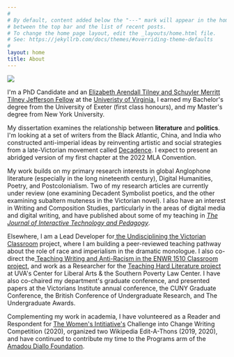 ```yaml
---
#
# By default, content added below the "---" mark will appear in the home page
# between the top bar and the list of recent posts.
# To change the home page layout, edit the _layouts/home.html file.
# See: https://jekyllrb.com/docs/themes/#overriding-theme-defaults
#
layout: home
title: About
---
```

<img src="https://user-images.githubusercontent.com/45428531/107605912-86aab180-6c02-11eb-9bce-6c2d4e68b180.jpg">
<p>I'm a PhD Candidate and an <a href="https://www.jeffersonscholars.org/people/cherrie-kwok">Elizabeth Arendall Tilney and Schuyler Merritt Tilney Jefferson Fellow</a> at the <a href="https://www.virginia.edu/">Univeristy of Virginia.</a> I earned my Bachelor's degree from the University of Exeter (first class honours), and my Master's degree from New York University.</p>
<p>My dissertation examines the relationship between <b>literature</b> and <b>politics</b>. I'm looking at a set of writers from the Black Atlantic, China, and India who constructed anti-imperial ideas by reinventing artistic and social strategies from a late-Victorian movement called <a href="https://www.bl.uk/romantics-and-victorians/articles/aestheticism-and-decadence">Decadence</a>. I expect to present an abridged version of my first chapter at the 2022 MLA Convention.
<p>My work builds on my primary research interests in global Anglophone literature (especially in the long nineteenth century), Digital Humanities, Poetry, and Postcolonialism. Two of my research articles are currently under review (one examining Decadent Symbolist poetics, and the other examining subaltern muteness in the Victorian novel). I also have an interest in Writing and Composition Studies, particularly in the areas of digital media and digital writing, and have published about some of my teaching in <a href="https://jitp.commons.gc.cuny.edu/using-wikipedia-in-the-composition-classroom-and-beyond-encyclopedic-neutrality-social-inequality-and-failure-as-subversion/"><i>The Journal of Interactive Technology and Pedagogy</i></a>.
<p>Elsewhere, I am a Lead Developer for<a href="https://undiscipliningvc.org/index.html"> the Undisciplining the Victorian Classroom</a> project, where I am building a peer-reviewed teaching pathway about the role of race and imperialism in the dramatic monologue. I also co-direct the<a href="https://jeffersontrust.org/2021/04/jefferson-trust-awards-109800-in-flash-grants/"> Teaching Writing and Anti-Racism in the ENWR 1510 Classroom project</a>, and work as a Researcher for the <a href="https://news.virginia.edu/content/uva-professors-and-local-teachers-take-teaching-hard-literature-project">Teaching Hard Literature project </a> at UVA's Center for Liberal Arts & the Southern Poverty Law Center. I have also co-chaired my department's graduate conference, and presented papers at the Victorians Institute annual conference, the CUNY Graduate Conference, the British Conference of Undergraduate Research, and The Undergraduate Awards. 
<p>Complementing my work in academia, I have volunteered as a Reader and Respondent for <a href="https://thewomensinitiative.org/">The Women's Intitiative's</a> Challenge into Change Writing Competition (2020), organized two Wikipedia Edit-A-Thons (2019, 2020), and have continued to contribute my time to the Programs arm of the <a href="https://www.amadoudiallo.org/"> Amadou Diallo Foundation</a>.</p> 



